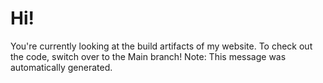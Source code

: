 # Hi!
You're currently looking at the build artifacts of my website. To check out the code, switch over to the Main branch! Note: This message was automatically generated.
